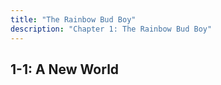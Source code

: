 ```yaml
---
title: "The Rainbow Bud Boy"
description: "Chapter 1: The Rainbow Bud Boy"
---
```

## 1-1: A New World
